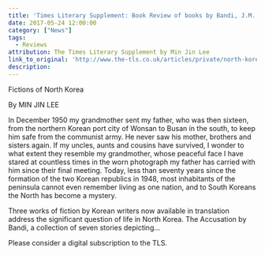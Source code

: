 ```yaml
---
title: 'Times Literary Supplement: Book Review of books by Bandi, J.M. Lee, Mun-yol Yi, and Jieun Baek'
date: 2017-05-24 12:00:00
category: ["News"]
tags:
  - Reviews
attribution: The Times Literary Supplement by Min Jin Lee
link_to_original: 'http://www.the-tls.co.uk/articles/private/north-korea/'
description:
---
```



Fictions of North Korea

By MIN JIN LEE

In December 1950 my grandmother sent my father, who was then sixteen, from the northern Korean port city of Wonsan to Busan in the south, to keep him safe from the communist army. He never saw his mother, brothers and sisters again. If my uncles, aunts and cousins have survived, I wonder to what extent they resemble my grandmother, whose peaceful face I have stared at countless times in the worn photograph my father has carried with him since their final meeting. Today, less than seventy years since the formation of the two Korean republics in 1948, most inhabitants of the peninsula cannot even remember living as one nation, and to South Koreans the North has become a mystery.

Three works of fiction by Korean writers now available in translation address the significant question of life in North Korea. The Accusation by Bandi, a collection of seven stories depicting…

Please consider a digital subscription to the TLS.